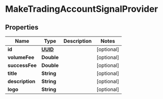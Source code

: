 # MakeTradingAccountSignalProvider

## Properties
Name | Type | Description | Notes
------------ | ------------- | ------------- | -------------
**id** | [**UUID**](UUID.md) |  |  [optional]
**volumeFee** | **Double** |  |  [optional]
**successFee** | **Double** |  |  [optional]
**title** | **String** |  |  [optional]
**description** | **String** |  |  [optional]
**logo** | **String** |  |  [optional]
